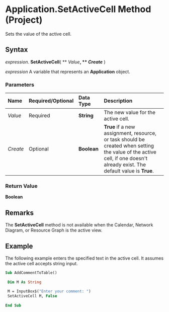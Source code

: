 
# Application.SetActiveCell Method (Project)

Sets the value of the active cell.


## Syntax

 _expression_. **SetActiveCell**( ** _Value_**, ** _Create_** )

 _expression_ A variable that represents an **Application** object.


### Parameters



|**Name**|**Required/Optional**|**Data Type**|**Description**|
|:-----|:-----|:-----|:-----|
| _Value_|Required|**String**| The new value for the active cell.|
| _Create_|Optional|**Boolean**|**True** if a new assignment, resource, or task should be created when setting the value of the active cell, if one doesn't already exist. The default value is **True**.|

### Return Value

 **Boolean**


## Remarks

The  **SetActiveCell** method is not available when the Calendar, Network Diagram, or Resource Graph is the active view.


## Example

The following example enters the specified text in the active cell. It assumes the active cell accepts string input.


```vb
Sub AddCommentToTable() 
 
 Dim M As String 
 
 M = InputBox$("Enter your comment: ") 
 SetActiveCell M, False 
 
End Sub
```


